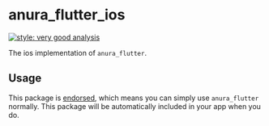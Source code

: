 # anura_flutter_ios

[![style: very good analysis][very_good_analysis_badge]][very_good_analysis_link]

The ios implementation of `anura_flutter`.

## Usage

This package is [endorsed][endorsed_link], which means you can simply use `anura_flutter`
normally. This package will be automatically included in your app when you do.

[endorsed_link]: https://flutter.dev/docs/development/packages-and-plugins/developing-packages#endorsed-federated-plugin
[very_good_analysis_badge]: https://img.shields.io/badge/style-very_good_analysis-B22C89.svg
[very_good_analysis_link]: https://pub.dev/packages/very_good_analysis